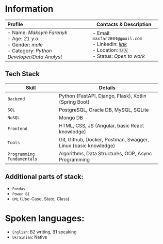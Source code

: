# Information

| Profile | Contacts & Description |
| :- | - |
|- Name: *Maksym Farenyk*<br/>- Age: *21 y.o.*<br/>- Gender: *male*<br/>- Category: *Python Developer/Data Analyst*|- Email: `maxfar2004@gmail.com`<br/>- LinkedIn: [*link*](https://www.linkedin.com/in/maksymfarenyk/)<br/>- Location: 🇺🇦 <br/>- Status: *Open to work*|

## Tech Stack

| Skill | Details |
| -- | -- |
| `Backend` | Python (FastAPI, Django, Flask), Kotlin (Spring Boot) |
| `SQL` | PostgreSQL, Oracle DB, MySQL, SQLite |
| `NoSQL` | Mongo DB |
| `Frontend` | HTML, CSS, JS (Angular, basic React knowledge) |
| `Tools` | Git, Github, Docker, Postman, Swagger, Linux (basic knowledge) |
| `Programming Fundamentals` | Algorithms, Data Structures, OOP, Async Programming |

## Additional parts of stack:
* `Pandas`
* `Power BI`
* `UML` (Use-Case, State, Class)

# Spoken languages:

-  `English`: B2 writing, B1 speaking
-  `Ukrainian`: Native
